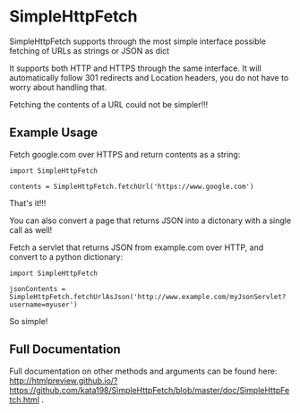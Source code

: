 # SimpleHttpFetch

SimpleHttpFetch supports through the most simple interface possible fetching of URLs as strings or JSON as dict

It supports both HTTP and HTTPS through the same interface.
It will automatically follow 301 redirects and Location headers, you do not have to worry about handling that.

Fetching the contents of a URL could not be simpler!!!


Example Usage
-------------

Fetch google.com over HTTPS and return contents as a string:

	import SimpleHttpFetch

	contents = SimpleHttpFetch.fetchUrl('https://www.google.com')


That's it!!!


You can also convert a page that returns JSON into a dictonary with a single call as well!


Fetch a servlet that returns JSON from example.com over HTTP, and convert to a python dictionary:

	import SimpleHttpFetch

	jsonContents = SimpleHttpFetch.fetchUrlAsJson('http://www.example.com/myJsonServlet?username=myuser')


So simple!


Full Documentation
------------------

Full documentation on other methods and arguments can be found here:  http://htmlpreview.github.io/?https://github.com/kata198/SimpleHttpFetch/blob/master/doc/SimpleHttpFetch.html .
